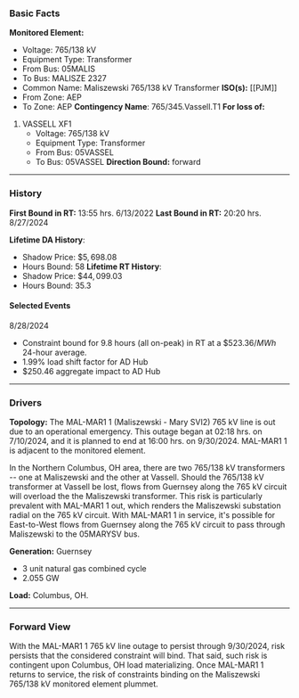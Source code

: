 ### Basic Facts
**Monitored Element:**
- Voltage: 765/138 kV
- Equipment Type: Transformer
- From Bus: 05MALIS
- To Bus: MALISZE 2327
- Common Name: Maliszewski 765/138 kV Transformer
**ISO(s):** [[PJM]]
- From Zone: AEP
- To Zone: AEP
**Contingency Name**: 765/345.Vassell.T1
**For loss of:**
1. VASSELL XF1
    - Voltage: 765/138 kV
	- Equipment Type: Transformer
    - From Bus: 05VASSEL
    - To Bus: 05VASSEL
**Direction Bound:** forward
---
### History
**First Bound in RT:** 13:55 hrs. 6/13/2022
**Last Bound in RT:** 20:20 hrs. 8/27/2024

**Lifetime DA History**:
- Shadow Price: $\$5,698.08$
- Hours Bound: $58$
**Lifetime RT History**:
- Shadow Price: $\$44,099.03$
- Hours Bound: $35.3$
#### Selected Events
8/28/2024
- Constraint bound for $9.8$ hours (all on-peak) in RT at a $\$523.36/MWh$ 24-hour average.
- $1.99\%$ load shift factor for AD Hub
- $\$250.46$ aggregate impact to AD Hub
---
### Drivers
**Topology:**
The MAL-MAR1 1 (Maliszewski - Mary SVI2) 765 kV line is out due to an operational emergency. This outage began at 02:18 hrs. on 7/10/2024, and it is planned to end at 16:00 hrs. on 9/30/2024. MAL-MAR1 1 is adjacent to the monitored element.

In the Northern Columbus, OH area, there are two 765/138 kV transformers -- one at Maliszewski and the other at Vassell. Should the 765/138 kV transformer at Vassell be lost, flows from Guernsey along the 765 kV circuit will overload the the Maliszewski transformer. This risk is particularly prevalent with MAL-MAR1 1 out, which renders the Maliszewski substation radial on the 765 kV circuit. With MAL-MAR1 1 in service, it's possible for East-to-West flows from Guernsey along the 765 kV circuit to pass through Maliszewski to the 05MARYSV bus.

**Generation:**
Guernsey
- 3 unit natural gas combined cycle
- 2.055 GW

**Load:**
Columbus, OH.

---
### Forward View
With the MAL-MAR1 1 765 kV line outage to persist through 9/30/2024, risk persists that the considered constraint will bind. That said, such risk is contingent upon Columbus, OH load materializing. Once MAL-MAR1 1 returns to service, the risk of constraints binding on the Maliszewski 765/138 kV monitored element plummet.